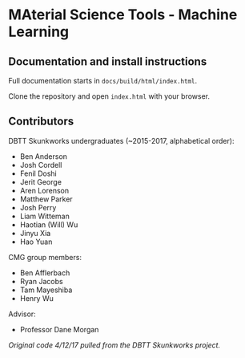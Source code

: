 # MAterial Science Tools - Machine Learning 

## Documentation and install instructions

Full documentation starts in `docs/build/html/index.html`.

Clone the repository and open `index.html` with your browser.

## Contributors

DBTT Skunkworks undergraduates (~2015-2017, alphabetical order):
*   Ben Anderson
*   Josh Cordell
*   Fenil Doshi
*   Jerit George
*   Aren Lorenson
*   Matthew Parker
*   Josh Perry
*   Liam Witteman
*   Haotian (Will) Wu
*   Jinyu Xia
*   Hao Yuan

CMG group members:
*   Ben Afflerbach
*   Ryan Jacobs
*   Tam Mayeshiba
*   Henry Wu

Advisor:
*   Professor Dane Morgan

_Original code 4/12/17 pulled from the DBTT Skunkworks project._
